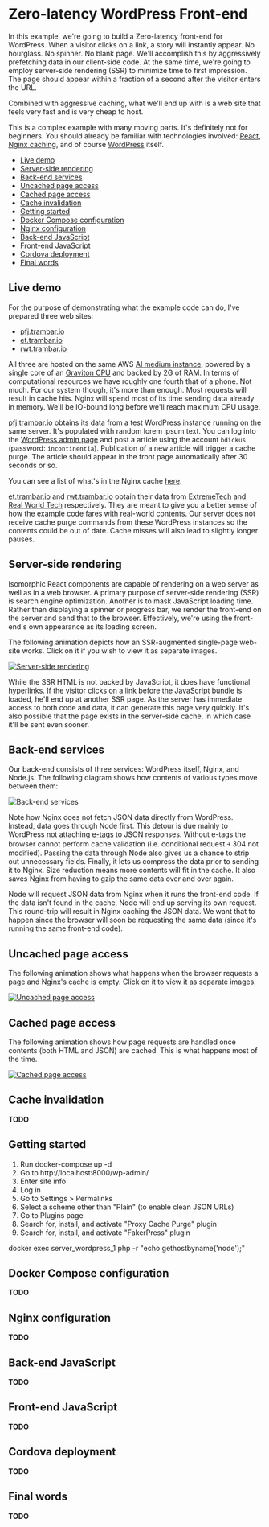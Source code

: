 Zero-latency WordPress Front-end
================================
In this example, we're going to build a Zero-latency front-end for WordPress. When a visitor clicks on a link, a story will instantly appear. No hourglass. No spinner. No blank page. We'll accomplish this by aggressively prefetching data in our client-side code. At the same time, we're going to employ server-side rendering (SSR) to minimize time to first impression. The page should appear within a fraction of a second after the visitor enters the URL.

Combined with aggressive caching, what we'll end up with is a web site that feels very fast and is very cheap to host.

This is a complex example with many moving parts. It's definitely not for beginners. You should already be familiar with technologies involved: [React](https://reactjs.org/), [Nginx caching](https://www.nginx.com/blog/nginx-caching-guide/), and of course [WordPress](https://wordpress.org/) itself.

* [Live demo](#live-demo)
* [Server-side rendering](#server-side-rendering)
* [Back-end services](#back-end-services)
* [Uncached page access](#uncached-page-access)
* [Cached page access](#cached-page-access)
* [Cache invalidation](#cache-invalidation)
* [Getting started](#getting-started)
* [Docker Compose configuration](#docker-compose-configuration)
* [Nginx configuration](#nginx-configuration)
* [Back-end JavaScript](#back-end-javaScript)
* [Front-end JavaScript](#front-end-javaScript)
* [Cordova deployment](#cordova-deployment)
* [Final words](#final-words)

## Live demo

For the purpose of demonstrating what the example code can do, I've prepared three web sites:

* [pfj.trambar.io](https://pfj.trambar.io)
* [et.trambar.io](https://et.trambar.io)
* [rwt.trambar.io](https://rwt.trambar.io)

All three are hosted on the same AWS [AI medium instance](https://aws.amazon.com/ec2/instance-types/a1/), powered by a single core of an [Graviton CPU](https://www.phoronix.com/scan.php?page=article&item=ec2-graviton-performance&num=1) and backed by 2G of RAM. In terms of computational resources we have roughly one fourth that of a phone. Not much. For our system though, it's more than enough. Most requests will result in cache hits. Nginx will spend most of its time sending data already in memory. We'll be IO-bound long before we'll reach maximum CPU usage.

[pfj.trambar.io](https://pfj.trambar.io) obtains its data from a test WordPress instance running on the same server. It's populated with random lorem ipsum text. You can log into the [WordPress admin page](https://pfj.trambar.io/wp-admin/) and post a article using the account `bdickus` (password: `incontinentia`). Publication of a new article will trigger a cache purge. The article should appear in the front page automatically after 30 seconds or so.

You can see a list of what's in the Nginx cache [here](https://pfj.trambar.io/.cache/).

[et.trambar.io](https://et.trambar.io) and [rwt.trambar.io](https://rwt.trambar.io) obtain their data from [ExtremeTech](https://www.extremetech.com/) and [Real World Tech](https://www.realworldtech.com/) respectively. They are meant to give you a better sense of how the example code fares with real-world contents. Our server does not receive cache purge commands from these WordPress instances so the contents could be out of date. Cache misses will also lead to slightly longer pauses.

## Server-side rendering

Isomorphic React components are capable of rendering on a web server as well as in a web browser. A primary purpose of server-side rendering (SSR) is search engine optimization. Another is to mask JavaScript loading time. Rather than displaying a spinner or progress bar, we render the front-end on the server and send that to the browser. Effectively, we're using the front-end's own appearance as its loading screen.

The following animation depicts how an SSR-augmented single-page web-site works. Click on it if you wish to view it as separate images.

[![Server-side rendering](docs/img/ssr.gif)](docs/ssr.md)

While the SSR HTML is not backed by JavaScript, it does have functional hyperlinks. If the visitor clicks on a link before the JavaScript bundle is loaded, he'll end up at another SSR page. As the server has immediate access to both code and data, it can generate this page very quickly. It's also possible that the page exists in the server-side cache, in which case it'll be sent even sooner.

## Back-end services

Our back-end consists of three services: WordPress itself, Nginx, and Node.js. The following diagram shows how contents of various types move between them:

![Back-end services](docs/img/services.png)

Note how Nginx does not fetch JSON data directly from WordPress. Instead, data goes through Node first. This detour is due mainly to WordPress not attaching [e-tags](https://en.wikipedia.org/wiki/HTTP_ETag) to JSON responses. Without e-tags the browser cannot perform cache validation (i.e. conditional request ￫ 304 not modified). Passing the data through Node also gives us a chance to strip out unnecessary fields. Finally, it lets us compress the data prior to sending it to Nginx. Size reduction means more contents will fit in the cache. It also saves Nginx from having to gzip the same data over and over again.

Node will request JSON data from Nginx when it runs the front-end code. If the data isn't found in the cache, Node will end up serving its own request. This round-trip will result in Nginx caching the JSON data. We want that to happen since the browser will soon be requesting the same data (since it's running the same front-end code).

## Uncached page access

The following animation shows what happens when the browser requests a page and Nginx's cache is empty. Click on it to view it as separate images.

[![Uncached page access](docs/img/uncached.gif)](docs/uncached.md)

## Cached page access

The following animation shows how page requests are handled once contents (both HTML and JSON) are cached. This is what happens most of the time.

[![Cached page access](docs/img/cached.gif)](docs/cached.md)

## Cache invalidation

**TODO**

## Getting started

1. Run docker-compose up -d
2. Go to http://localhost:8000/wp-admin/
3. Enter site info
4. Log in
5. Go to Settings > Permalinks
6. Select a scheme other than "Plain" (to enable clean JSON URLs)
7. Go to Plugins page
8. Search for, install, and activate "Proxy Cache Purge" plugin
9. Search for, install, and activate "FakerPress" plugin

docker exec server_wordpress_1 php -r "echo gethostbyname('node');"

## Docker Compose configuration

**TODO**

## Nginx configuration

**TODO**

## Back-end JavaScript

**TODO**

## Front-end JavaScript

**TODO**

## Cordova deployment

**TODO**

## Final words

**TODO**
